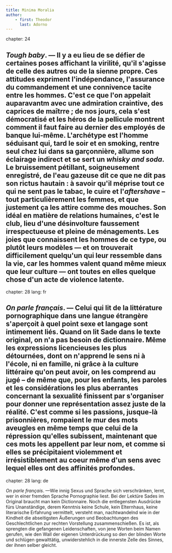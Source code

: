 ```yaml
---
title: Minima Moralia
author:
    - first: Theodor
      last: Adorno
---
```

chapter: 24

*Tough baby*. — Il y a eu lieu de se défier de certaines poses affichant la virilité, qu'il s'agisse de celle des autres ou de la sienne propre. Ces attitudes expriment l'indépendance, l'assurance du commandement et une connivence tacite entre les hommes. C'est ce que l'on appelait auparavantm avec une admiration craintive, des caprices de maîtrre ; de nos jours, cela s'est démocratisé et les héros de la pellicule montrent comment il faut faire au dernier des employés de banque lui-même. L'archétype est l'homme séduisant qui, tard le soir et en smoking, rentre seul chez lui dans sa garçonnière, allume son éclairage indirect et se sert un *whisky and soda*. Le bruissement pétillant, soigneusement enregistré, de l'eau gazeuse dit ce que ne dit pas son rictus hautain : à savoir qu'il méprise tout ce qui ne sent pas le tabac, le cuire et l'*aftershave* – tout particulièrement les femmes, et que justement ça les attire comme des mouches. Son idéal en matière de relations humaines, c'est le club, lieu d'une désinvolture faussement irrespectueuse et pleine de ménagements. Les joies que connaissent les hommes de ce type, ou plutôt leurs modèles — et on trouverait difficilement quelqu'un qui leur ressemble dans la vie, car les hommes valent quand même mieux que leur culture — ont toutes en elles quelque chose d'un acte de violence latente.
---
chapter: 28
lang: fr

*On parle français*. — Celui qui lit de la littérature pornographique dans une langue étrangère s'aperçoit à quel point sexe et langage sont intimement liés. Quand on lit Sade dans le texte original, on n'a pas besoin de dictionnaire. Même les expressions licencieuses les plus détournées, dont on n'apprend le sens ni à l'école, ni en famille, ni grâce à la culture littéraire qu'on peut avoir, on les comprend au jugé – de même que, pour les enfants, les paroles et les considérations les plus aberrantes concernant la sexualité finissent par s'organiser pour donner une représentation assez juste de la réalité. C'est comme si les passions, jusque-là prisonnières, rompaient le mur des mots aveugles en même temps que celui de la répression qu'elles subissent, maintenant que ces mots les appellent par leur nom, et comme si elles se précipitaient violemment et irrésistiblement au coeur même d'un sens avec lequel elles ont des affinités profondes.
---
chapter: 28
lang: de

*On parle français*. —Wie innig Sexus und Sprache sich verschränken, lernt, wer in einer fremden Sprache Pornographie liest. Bei der Lektüre Sades im Original braucht man kein Dictionnaire. Noch die entlegensten Ausdrücke fürs Unanständige, derem Kenntnis keine Schule, kein Elternhaus, keine literarische Erfahrung vermittelt, versteht man, nachtwandelnd wie in der Kindheit die abseitigsten Äußerungen und Beobachtungen des Geschlechtlichen zur rechten Vorstellung zusammenschießen. Es ist, als sprengten die gefangenen Leidenschaften, von jene Worten beim Namen gerufen, wie den Wall der eigenen Unterdrückung so den der blinden Worte und schlügen gewalttätig, unwiderstehlich in die innerste Zelle des Sinnes, der ihnen selber gleicht.
